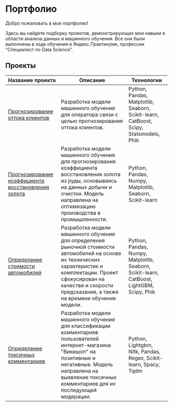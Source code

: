 # Портфолио 

Добро пожаловать в мое портфолио! 


Здесь вы найдете подборку проектов, демонстрирующих мои навыки в области анализа данных и машинного обучения. Все они были выполнены в ходе обучения в Яндекс.Практикуме, профессии "Специалист по Data Science".


## Проекты

| Название проекта | Описание | Технологии | 
|------------------|----------|------------|
| [Прогнозирование оттока клиентов](https://github.com/inarka/portfolio/tree/main/telecom_churn_prediction) | Разработка модели машинного обучения для оператора связи с целью прогнозирования оттока клиентов. | Python, Pandas, Matplotlib, Seaborn, Scikit-learn, CatBoost, Scipy, Statsmodels, Phik|
| [Прогнозирование коэффициента восстановления золота](https://github.com/inarka/portfolio/tree/main/gold_recovery_prediction)| Разработка модели машинного обучения для прогнозирования коэффициента восстановления золота из руды, основываясь на данных добычи и очистки. Модель направлена на оптимизацию производства в промышленности. | Python, Pandas, Numpy, Matplotlib, Seaborn, Scikit-learn| 
| [Определение стоимости автомобилей](https://github.com/inarka/portfolio/tree/main/car_price_prediction) | Разработка модели машинного обучения для определения рыночной стоимости автомобилей на основе их технических характеристик и комплектации. Проект сфокусирован на качестве и скорости предсказания, а также на времени обучения модели. | Python, Pandas, Numpy, Matplotlib, Seaborn, Scikit-learn, CatBoost, LightGBM, Scipy, Phik| 
| [Определение токсичных комментариев](https://github.com/inarka/portfolio/tree/main/toxic_commects_classification) | Разработка модели машинного обучения для классификации комментариев пользователей интернет-магазина "Викишоп" на позитивные и негативные. Модель направлена на выявление токсичных комментариев для их последующей модерации. | Python, Lightgbm, Nltk, Pandas, Regex, Scikit-learn, Spacy, Tqdm| 

